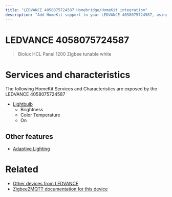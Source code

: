 ```yaml
---
title: "LEDVANCE 4058075724587 Homebridge/HomeKit integration"
description: "Add HomeKit support to your LEDVANCE 4058075724587, using Homebridge, Zigbee2MQTT and homebridge-z2m."
---
```

<!---
This file has been GENERATED using src/docgen/docgen.ts
DO NOT EDIT THIS FILE MANUALLY!
-->
# LEDVANCE 4058075724587
> Biolux HCL Panel 1200 Zigbee tunable white


# Services and characteristics
The following HomeKit Services and Characteristics are exposed by
the LEDVANCE 4058075724587

* [Lightbulb](../../light.md)
  * Brightness
  * Color Temperature
  * On

## Other features
* [Adaptive Lighting](../../light.md)

# Related
* [Other devices from LEDVANCE](../index.md#ledvance)
* [Zigbee2MQTT documentation for this device](https://www.zigbee2mqtt.io/devices/4058075724587.html)